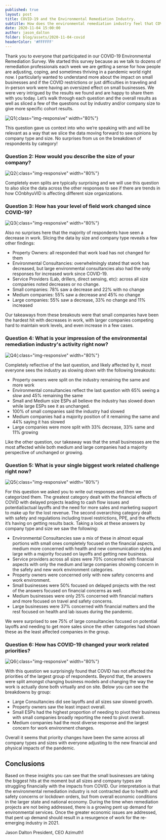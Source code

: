 ```yaml
---
published: true
layout: post
title: COVID-19 and the Environmental Remediation Industry.
subtitle: How does the environmental remediation industry feel that COVID-19 has affected things: survey results
date: 2020-11-04 15:00:00
author: jason_dalton
folder: blog/assets/2020-11-04-covid
headerColor: '#FFFFFF'
---
```




Thank you to everyone that participated in our COVID-19 Environmental Remediation Survey. We started this survey because as we talk to dozens of remediation professionals each week we are getting a sense for how people are adjusting, coping, and sometimes thriving in a pandemic world right now.  I particularly wanted to understand more about the impact on small businesses and if the COVID restrictions or just difficulties in traveling and in-person work were having an oversized effect on small businesses.  We were very intrigued by the results we found and are happy to share them with you today. Let’s walk through each question and the overall results as well as sliced a few of the questions out by industry and/or company size to give more specific cohort results.

![Q1]({{site.baseurl}}/{{page.folder}}/q1.png){:class="img-responsive" width="80%"}

This question gave us context into who we’re speaking with and will be relevant as a way that we slice the data moving forward to see opinions by company type and size. No surprises from us on the breakdown of respondents by category!


### Question 2: How would you describe the size of your company?


![Q2]({{site.baseurl}}/{{page.folder}}/q2.png){:class="img-responsive" width="80%"}

Completely even splits are typically surprising and we will use this question to also slice the data across the other responses to see if there are trends in how COnbhyuVID is affecting different size organizations.

### Question 3: How has your level of field work changed since COVID-19?

![Q3]({{site.baseurl}}/{{page.folder}}/q3.png){:class="img-responsive" width="80%"}

Also no surprises here that the majority of respondents have seen a decrease in work. Slicing the data by size and company type reveals a few other findings:

- Property Owners: all responded that work load has not changed for them
- Environmental Consultancies: overwhelmingly stated that work has decreased, but large environmental consultancies also had the only responses for increased work since COVID-19.
- Service Providers (Lab, drillers, direct sensing, etc): across all size companies noted decreases or no change.
- Small companies: 78% saw a decrease and 22% with no change
- Medium companies: 55% saw a decrease and 45% no change
- Large companies: 55% saw a decrease, 33% no change and 11% increased

Our takeaways from these breakouts were that small companies have been the hardest hit with decreases in work, with larger companies competing hard to maintain work levels, and even increase in a few cases.

### Question 4: What is your impression of the environmental remediation industry's activity right now?

![Q4]({{site.baseurl}}/{{page.folder}}/q4.png){:class="img-responsive" width="80%"}

Completely reflective of the last question, and likely affected by it, most everyone sees the industry as slowing down with the following breakouts:

- Property owners were split on the industry remaining the same and more work
- Environmental consultancies reflect the last question with 65% seeing a slow and 45% remaining the same
- Small and Medium size ESPs all believe the industry has slowed down while large ESPs see it as unchanged.
- 100% of small companies said the industry had slowed
- Medium companies had a majority position of it remaining the same and 44% saying it has slowed
- Large companies were more split with 33% decrease, 33% same and 11% growing

Like the other question, our takeaway was that the small businesses are the most affected while both medium and large companies had a majority perspective of unchanged or growing.

### Question 5: What is your single biggest work related challenge right now?

![Q5]({{site.baseurl}}/{{page.folder}}/q5.png){:class="img-responsive" width="80%"}

For this question we asked you to write out responses and then we categorized them. The greatest category dealt with the financial effects of COVID with delayed projects leading to cash flow issues and potential/actual layoffs and the need for more sales and marketing support to make up for the lost revenue. The second overarching category dealt with safety and regulations including travel restrictions, PPE, and the effects it’s having on getting results back. Taking a look at these answers by company type and size we saw the following:

- Environmental Consultancies saw a mix of these in almost equal portions with small ones completely focused on the financial aspects, medium more concerned with health and new communication styles and large with a majority focused on layoffs and getting new business.
- Service providers across all sizes were 70% concerned with financial aspects with only the medium and large companies showing concern in the safety and new work environment categories.
- Property owners were concerned only with new safety concerns and work environment.
- Small businesses were 50% focused on delayed projects with the rest of the answers focused on financial concerns as well.
- Medium businesses were only 25% concerned with financial matters and more focused on travel and safety concerns.
- Large businesses were 37% concerned with financial matters and the rest focused on health and lab issues during the pandemic.

We were surprised to see 75% of large consultancies focused on potential layoffs and needing to get more sales since the other categories had shown these as the least affected companies in the group. 

### Question 6: How has COVID-19 changed your work related priorities?

![Q6]({{site.baseurl}}/{{page.folder}}/q6.png){:class="img-responsive" width="80%"}

With this question we surprisingly found that COVID has not affected the priorities of the largest group of respondents. Beyond that, the answers were split amongst changing business models and changing the way the work is actually done both virtually and on site. Below you can see the breakdowns by group:

- Large Consultancies did see layoffs and all sizes saw slowed growth.
- Property owners saw the least impact overall.
- Small ESPs had the highest proportion of needing to pivot their business with small companies broadly reporting the need to pivot overall.
- Medium companies had the most diverse response and the largest concern for work environment changes.

Overall it seems that priority changes have been the same across all company types and sizes with everyone adjusting to the new financial and physical impacts of the pandemic.

## Conclusions

Based on these insights you can see that the small businesses are taking the biggest hits at the moment but all sizes and company types are struggling financially with the impacts from COVID. Our interpretation is that the environmental remediation industry is not contracted due to health and safety concerns or lockdown orders, but from overall economic conditions in the larger state and national economy.  During the time when remediation projects are not being addressed, there is a growing pent up demand for environmental services.  Once the greater economic issues are addressed, that pent up demand should result in a resurgence of work for the re-emerging industry in 2021.

Jason Dalton
President, CEO
Azimuth1


